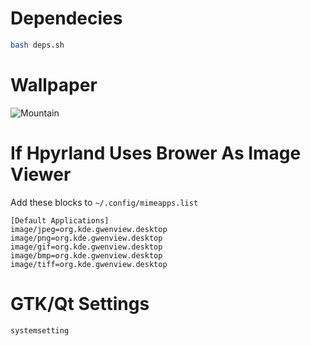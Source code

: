 # Dependecies

```bash
bash deps.sh
```

# Wallpaper 

![Mountain](https://phabricator.kde.org/T12724)


# If Hpyrland Uses Brower As Image Viewer
Add these blocks to `~/.config/mimeapps.list`

```
[Default Applications]
image/jpeg=org.kde.gwenview.desktop
image/png=org.kde.gwenview.desktop
image/gif=org.kde.gwenview.desktop
image/bmp=org.kde.gwenview.desktop
image/tiff=org.kde.gwenview.desktop
```

# GTK/Qt Settings
```
systemsetting
```
